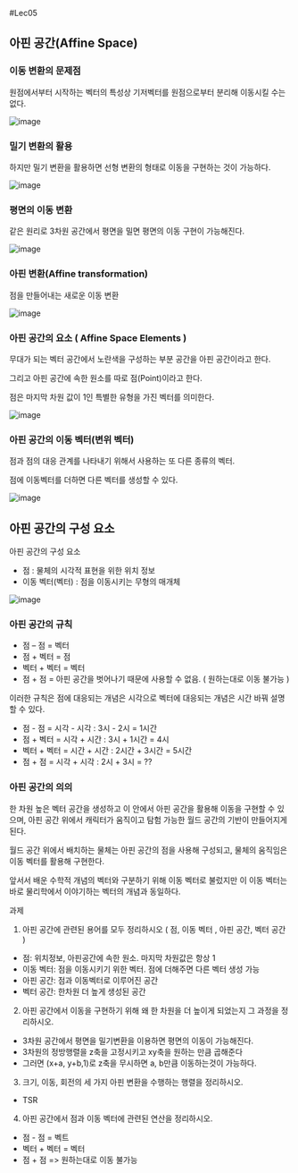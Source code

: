 #Lec05

## 아핀 공간(Affine Space)

### 이동 변환의 문제점

원점에서부터 시작하는 벡터의 특성상 기저벡터를 원점으로부터 분리해 이동시킬 수는 없다.

![image](https://user-images.githubusercontent.com/22423285/140829907-65ccd124-d15b-4ff4-b024-be70e87f2e72.png)

### 밀기 변환의 활용

하지만 밀기 변환을 활용하면 선형 변환의 형태로 이동을 구현하는 것이 가능하다.

![image](https://user-images.githubusercontent.com/22423285/140829931-60d66852-aaab-48e0-8269-cd5d4e1f6819.png)

### 평면의 이동 변환

같은 원리로 3차원 공간에서 평면을 밀면 평면의 이동 구현이 가능해진다.

![image](https://user-images.githubusercontent.com/22423285/140829960-a3abb7c6-7422-4038-82e4-f205f5e45827.png)

### 아핀 변환(Affine transformation)

점을 만들어내는 새로운 이동 변환

![image](https://user-images.githubusercontent.com/22423285/140830013-93382b64-0a36-4ea2-b5e1-c70cf74f9ad5.png)

### 아핀 공간의 요소 ( Affine Space Elements )

무대가 되는 벡터 공간에서 노란색을 구성하는 부분 공간을 아핀 공간이라고 한다. 

그리고 아핀 공간에 속한 원소를 따로 점(Point)이라고 한다. 

점은 마지막 차원 값이 1인 특별한 유형을 가진 벡터를 의미한다.

![image](https://user-images.githubusercontent.com/22423285/140830059-ec0b19c1-66dc-403f-b74c-511200a6e72f.png)

### 아핀 공간의 이동 벡터(변위 벡터)

점과 점의 대응 관계를 나타내기 위해서 사용하는 또 다른 종류의 벡터.

점에 이동벡터를 더하면 다른 벡터를 생성할 수 있다.

![image](https://user-images.githubusercontent.com/22423285/140830093-46525ba7-b8dc-4800-8657-50c994860596.png)

## 아핀 공간의 구성 요소

아핀 공간의 구성 요소

- 점 : 물체의 시각적 표현을 위한 위치 정보
- 이동 벡터(벡터) : 점을 이동시키는 무형의 매개체

![image](https://user-images.githubusercontent.com/22423285/140830121-04532cc6-0357-428a-b509-fbea6cf39ce1.png)

### 아핀 공간의 규칙

- 점 – 점 = 벡터
- 점 + 벡터 = 점
- 벡터 + 벡터 = 벡터
- 점 + 점 = 아핀 공간을 벗어나기 때문에 사용할 수 없음. ( 원하는대로 이동 불가능 )

이러한 규칙은 점에 대응되는 개념은 시각으로 벡터에 대응되는 개념은 시간 바꿔 설명할 수 있다.

- 점 - 점 = 시각 - 시각 : 3시 - 2시 = 1시간
- 점 + 벡터 = 시각 + 시간 : 3시 + 1시간 = 4시
- 벡터 + 벡터 = 시간 + 시간 : 2시간 + 3시간 = 5시간
- 점 + 점 = 시각 + 시각 : 2시 + 3시 = ??

### 아핀 공간의 의의

한 차원 높은 벡터 공간을 생성하고 이 안에서 아핀 공간을 활용해 이동을 구현할 수 있으며, 아핀 공간 위에서 캐릭터가 움직이고 탐험 가능한 월드 공간의 기반이 만들어지게 된다. 

월드 공간 위에서 배치하는 물체는 아핀 공간의 점을 사용해 구성되고, 물체의 움직임은 이동 벡터를 활용해 구현한다. 

앞서서 배운 수학적 개념의 벡터와 구분하기 위해 이동 벡터로 불렀지만 이 이동 벡터는 바로 물리학에서 이야기하는 벡터의 개념과 동일하다.



과제

1. 아핀 공간에 관련된 용어를 모두 정리하시오
( 점, 이동 벡터 , 아핀 공간, 벡터 공간 )
 - 점: 위치정보, 아핀공간에 속한 원소. 마지막 차원값은 항상 1
 - 이동 벡터: 점을 이동시키기 위한 벡터. 점에 더해주면 다른 벡터 생성 가능
 - 아핀 공간: 점과 이동벡터로 이루어진 공간
 - 벡터 공간: 한차원 더 높게 생성된 공간
2. 아핀 공간에서 이동을 구현하기 위해 왜 한 차원을 더 높이게 되었는지 그 과정을 정리하시오.
 - 3차원 공간에서 평면을 밀기변환을 이용하면 평면의 이동이 가능해진다.
 - 3차원의 정방행렬을 z축을 고정시키고 xy축을 원하는 만큼 곱해준다
 - 그러면 (x+a, y+b,1)로 z축을 무시하면 a, b만큼 이동하는것이 가능하다.
3. 크기, 이동, 회전의 세 가지 아핀 변환을 수행하는 행렬을 정리하시오.
 - TSR
4. 아핀 공간에서 점과 이동 벡터에 관련된 연산을 정리하시오.
 - 점 - 점 = 벡트
 - 벡터 + 벡터 = 벡터
 - 점 + 점 => 원하는대로 이동 불가능
